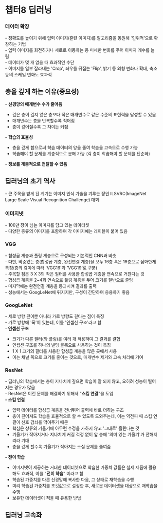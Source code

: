 # 챕터8 딥러닝

### **데이터 확장**
\- 정확도를 높이기 위해 입력 이미지(훈련 이미지)를 알고리즘을 동원해 '인위적'으로 확장하는 기법  
\- 입력 이미지를 회전하거나 세로로 이동하는 등 미세한 변화를 주어 이미지 개수를 늘림  
\- 데이터가 몇 개 없을 때 효과적인 수단  
\- 이미지를 일부 잘라내는 'Crop', 좌우를 뒤집는 'Flip', 밝기 등 외형 변화나 확대, 축소 등의 스케일 변화도 효과적  

## **층을 깊게 하는 이유(중요성)**
\- **신경망의 매개변수 수가 줄어듬**
- 깊은 층이 깊지 않은 층보다 적은 매개변수로 같은 수준의 표현력을 달성할 수 있음
- 매개변수는 층을 반복할수록 적어짐
- 층이 깊어질수록 그 차이는 커짐  

\- **학습의 효율성**
- 층을 깊게 함으로써 학습 데이터의 양을 줄여 학습을 고속으로 수행 가능
- 학습해야 할 문제를 계층적으로 분해 가능 (각 층이 학습해야 할 문제를 단순화)

\- **정보를 계층적으로 전달할 수 있음**

## **딥러닝의 초기 역사**
\- 큰 주목을 받게 된 계기는 이미지 인식 기술을 겨루는 장인 ILSVRC(ImageNet Large Scale Visual Recognition Challenge) 대회

### **이미지넷**
\- 100만 장이 넘는 이미지를 담고 있는 데이터셋  
\- 다양한 종류의 이미지를 포함하여 각 이미지에는 레이블이 붙어 있음  

### **VGG**
\- 합성곱 계층과 풀링 계층으로 구성되는 기본적인 CNN과 비슷  
\- 다만, 비중있는 층(합성곱 계층, 완전연결 계층)을 모두 16층 혹은 19층으로 심화한게 특징(층의 깊이에 따라 'VGG16'과 'VGG19'로 구분)  
\- 주목할 점은 3 X 3의 작은 필터를 사용한 합성곱 계층을 연속으로 거친다는 것  
\- 합성곱 계층을 2~4회 연속으로 풀링 계층을 두어 크기를 절반으로 줄임  
\- 마지막에는 완전연결 계층을 통과시켜 결과를 출력  
\- 성능에서는 GoogLeNet에 뒤지지만, 구성이 간단하여 응용하기 좋음  

### **GoogLeNet**
\- 세로 방향 깊이뿐 아니라 가로 방향도 깊다는 점이 특징  
\- 가로 방향에 '폭'이 있는데, 이를 '인셉션 구조'라고 함  
**- 인셉션 구조**
- 크기가 다른 필터(와 풀링)를 여러 개 적용하여 그 결과를 결합
- 인셉션 구조를 하나의 빌딩 블록으로 사용하는 것이 특징
- 1 X 1 크기의 필터를 사용한 합성곱 계층을 많은 곳에서 사용
- 이는 채널 쪽으로 크기를 줄이는 것으로, 매개변수 제거와 고속 처리에 기여

### **ResNet**
\- 딥러닝의 학습에서는 층이 지나치게 깊으면 학습이 잘 되지 않고, 오히려 성능이 떨어지는 경우가 많음  
\- ResNet은 이런 문제를 해결하기 위해서 "**스킵 연결**"을 도입  
**- 스킵 연결**
- 입력 데이터를 합성곱 계층을 건너뛰어 출력에 바로 더하는 구조  
- 층이 깊어져도 학습을 효율적으로 할 수 있도록 도와주는데, 이는 역전파 때 스킵 연결이 신호 감쇠를 막아주기 때문
- 핵심은 상류의 기울기에 아무런 수정을 가하지 않고 '그대로' 흘린다는 것
- 기울기가 작아지거나 지나치게 커질 걱정 없이 앞 층에 '의미 있는 기울기'가 전해지리라 기대
- 층을 깊게 할수록 기울기가 작아지는 소실 문제를 줄여줌

**- 전이 학습**
- 이미지넷이 제공하는 거대한 데이터셋으로 학습한 가중치 값들은 실제 제품에 활용해도 효과적, 이를 "**전이 학습**" 이라고 함  
- 학습된 가중치를 다른 신경망에 복사한 다음, 그 상태로 재학습을 수행
- 미리 학습된 가중치를 초깃값으로 설정한 후, 새로운 데이터셋을 대상으로 재학습을 수행
- 보유한 데이터셋이 적을 때 유용한 방법

## **딥러닝 고속화**